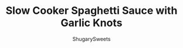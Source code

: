---
layout: ../../layouts/MarkdownPostLayout.astro
title: Slow Cooker Spaghetti Sauce with Garlic Knots
author: ShugarySweets
pubDate: 2019-01-15
description: "Homemade spaghetti sauce is so easy to make in the slow cooker with a few pantry staples that you can make it fresh anytime you&#x27;re in the mood for a big plate of pasta. Sprinkle some parmesan on top and you have a budget friendly kid-approved dinner! "
image_url: https://www.shugarysweets.com/wp-content/uploads/2020/04/slow-cooker-spaghetti-sauce-2.jpg
tags: ["Main Dish","Italian"]
calories: 209
protein: 5
carbohydrates: 24
fats: 12
fiber: 5
ingredients: ["2 cans (28 ounce each) crushed tomatoes","1 can (6 ounce) tomato paste","1 yellow onion, diced","1 teaspoon garlic salt","1/2 teaspoon garlic powder","1 Tablespoon dried basil","2 teaspoons dried oregano","1 Tablespoon granulated sugar","1 1/2 teaspoons kosher salt","8 cranks fresh black peppercorns","12 frozen Rhode's white dinner rolls","1/2 cup butter","1 teaspoon garlic salt","1/2 teaspoon garlic powder","1/2 teaspoon kosher salt"]
serves: 8
time: "6 hours 10 minutes"
prepTime: "10 minutes"
instructions: ["For the sauce, mix all ingredients together in slow cooker. Cover, turn on low and heat for 8 hours. Serve immediately over pasta, or allow to cool and freeze in ziploc freezer bags.","For the knots, thaw dinner rolls on parchment paper for about two hours (until no longer frozen, but not risen). Roll each roll into about a 6 inch log, tie ends into a knot. Place each knot in a buttered, 9inch round baking pan (need two). Continue until all rolls in are the pan.","Cover rolls with plastic wrap and allow to double in size (about 3 hours).","Melt butter. Whisk in garlic powder and garlic salt. Pour over rolls. Bake in a 350 degree oven for 15-20 minutes. Remove and sprinkle with kosher salt. Serve and enjoy."]
nutrition: ["209 calories","24 grams carbohydrates","31 milligrams cholesterol","12 grams fat","5 grams fiber","5 grams protein","7 grams saturated fat","1470 milligrams sodium","14 grams sugar","0 grams trans fat","4 grams unsaturated fat"]
---